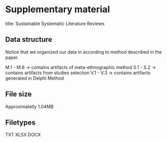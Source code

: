 # Supplementary material

title: Sustainable Systematic Literature Reviews

## Data structure

Notice that we organized our data in according to method described in the paper. 

M.1 - M.6 → contains artifacts of meta-ethnographic method
S.1 - S.2 → contains artifacts from studies selection
V.1 - V.3 → contains artifacts generated in Delphi Method

## File size

Approximatelly 1.04MB

## Filetypes

TXT
XLSX
DOCX
